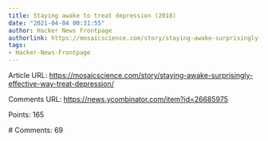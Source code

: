 ```yaml
---
title: Staying awake to treat depression (2018)
date: "2021-04-04 00:31:55"
author: Hacker News Frontpage
authorlink: https://mosaicscience.com/story/staying-awake-surprisingly-effective-way-treat-depression/
tags:
- Hacker-News-Frontpage
---
```


<p>Article URL: <a href="https://mosaicscience.com/story/staying-awake-surprisingly-effective-way-treat-depression/">https://mosaicscience.com/story/staying-awake-surprisingly-effective-way-treat-depression/</a></p>
<p>Comments URL: <a href="https://news.ycombinator.com/item?id=26685975">https://news.ycombinator.com/item?id=26685975</a></p>
<p>Points: 165</p>
<p># Comments: 69</p>
